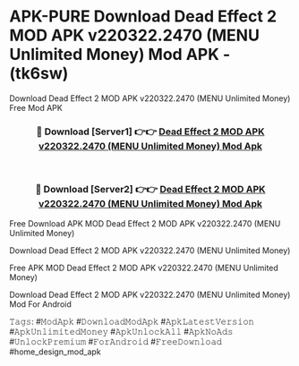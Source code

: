 # APK-PURE Download Dead Effect 2 MOD APK v220322.2470 (MENU Unlimited Money) Mod APK - (tk6sw)
Download Dead Effect 2 MOD APK v220322.2470 (MENU Unlimited Money) Free Mod APK

<div align="center">
<h3>🔴 Download [Server1] 👉👉 <a href="https://apk-comot.site?title=Dead_Effect_2_MOD_APK_v220322.2470_(MENU_Unlimited_Money)">Dead Effect 2 MOD APK v220322.2470 (MENU Unlimited Money) Mod Apk</a></h3><br>

<h3>🔴 Download [Server2] 👉👉 <a href="https://apk-comot.site?title=Dead_Effect_2_MOD_APK_v220322.2470_(MENU_Unlimited_Money)">Dead Effect 2 MOD APK v220322.2470 (MENU Unlimited Money) Mod Apk</a></h3>
</div>


Free Download APK MOD Dead Effect 2 MOD APK v220322.2470 (MENU Unlimited Money)

Download Dead Effect 2 MOD APK v220322.2470 (MENU Unlimited Money) 

Free APK MOD Dead Effect 2 MOD APK v220322.2470 (MENU Unlimited Money) 

Download Dead Effect 2 MOD APK v220322.2470 (MENU Unlimited Money) Mod For Android

𝚃𝚊𝚐𝚜: #𝙼𝚘𝚍𝙰𝚙𝚔 #𝙳𝚘𝚠𝚗𝚕𝚘𝚊𝚍𝙼𝚘𝚍𝙰𝚙𝚔 #𝙰𝚙𝚔𝙻𝚊𝚝𝚎𝚜𝚝𝚅𝚎𝚛𝚜𝚒𝚘𝚗 #𝙰𝚙𝚔𝚄𝚗𝚕𝚒𝚖𝚒𝚝𝚎𝚍𝙼𝚘𝚗𝚎𝚢 #𝙰𝚙𝚔𝚄𝚗𝚕𝚘𝚌𝚔𝙰𝚕𝚕 #𝙰𝚙𝚔𝙽𝚘𝙰𝚍𝚜 #𝚄𝚗𝚕𝚘𝚌𝚔𝙿𝚛𝚎𝚖𝚒𝚞𝚖 #𝙵𝚘𝚛𝙰𝚗𝚍𝚛𝚘𝚒𝚍 #𝙵𝚛𝚎𝚎𝙳𝚘𝚠𝚗𝚕𝚘𝚊𝚍 #home_design_mod_apk